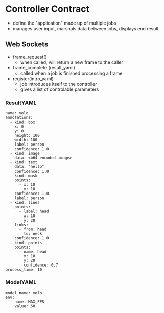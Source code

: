 # Controller Contract
- define the "application" made up of multiple jobs
- manages user input, marshals data between jobs, displays end result


## Web Sockets
- frame_request()
  - when called, will return a new frame to the caller
- frame_complete (result_yaml)
  - called when a job is finished processing a frame
- register(intro_yaml)
  - job introduces itself to the controller
  - gives a list of controlable parameters


### ResultYAML
```
name: yolo
annotations:
  - kind: box
    x: 0
    y: 0
    height: 100
    width: 100
    label: person
    confidence: 1.0
  - kind: image
    data: <b64 encoded image>
  - kind: text
    data: "hello"
    confidence: 1.0
  - kind: mask
    points:
      - x: 10
        y: 10
    confidence: 1.0
    label: person
  - kind: lines
    points:
      - label: head
        x: 10
        y: 20
    links:
      - from: head
        to: neck
    confidence: 1.0
  - kind: points
    points:
      - name: head
        x: 10
        y: 20
        confidence: 0.7
process_time: 10
```

### ModelYAML
```
model_name: yolo
env:
  - name: MAX_FPS
    value: 60
```
